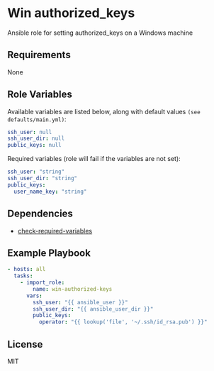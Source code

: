 # Win authorized_keys
Ansible role for setting authorized_keys on a Windows machine

## Requirements
None

## Role Variables
Available variables are listed below, along with default values `(see defaults/main.yml)`:
```yaml
ssh_user: null
ssh_user_dir: null
public_keys: null

```
Required variables (role will fail if the variables are not set):
```yaml
ssh_user: "string"
ssh_user_dir: "string"
public_keys:
  user_name_key: "string"
```

## Dependencies
* [check-required-variables](https://github.com/artcom/ansible-role-check-required-variables)

## Example Playbook
```yaml
- hosts: all
  tasks:
    - import_role:
        name: win-authorized-keys
      vars:
        ssh_user: "{{ ansible_user }}"
        ssh_user_dir: "{{ ansible_user_dir }}"
        public_keys:
          operator: "{{ lookup('file', '~/.ssh/id_rsa.pub') }}"
```

## License
MIT
